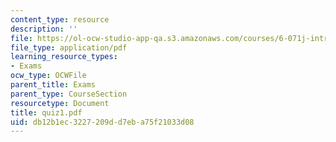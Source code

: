 ```yaml
---
content_type: resource
description: ''
file: https://ol-ocw-studio-app-qa.s3.amazonaws.com/courses/6-071j-introduction-to-electronics-signals-and-measurement-spring-2006/db12b1ec3227209dd7eba75f21033d08_quiz1.pdf
file_type: application/pdf
learning_resource_types:
- Exams
ocw_type: OCWFile
parent_title: Exams
parent_type: CourseSection
resourcetype: Document
title: quiz1.pdf
uid: db12b1ec-3227-209d-d7eb-a75f21033d08
---
```

